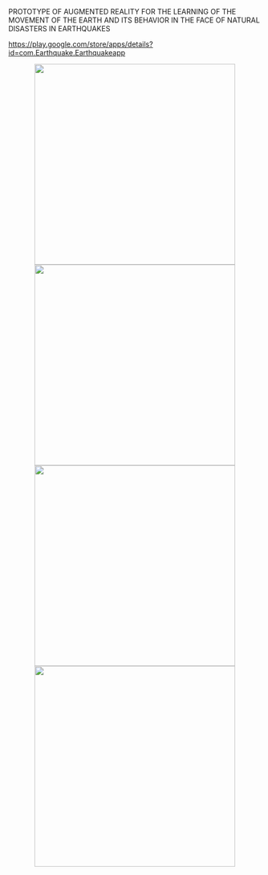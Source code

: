 PROTOTYPE OF AUGMENTED REALITY FOR THE LEARNING OF THE MOVEMENT OF THE EARTH AND ITS BEHAVIOR IN THE FACE OF NATURAL DISASTERS IN EARTHQUAKES


https://play.google.com/store/apps/details?id=com.Earthquake.Earthquakeapp


<div style="text-align: center;">
  <img src="https://user-images.githubusercontent.com/30839218/230386100-222a961e-755a-4973-9fad-21073f319e4b.jpg" width="400">
</div>
<div style="text-align: center;">
  <img src="https://user-images.githubusercontent.com/30839218/230386143-148cd581-03c6-4232-adee-45e77e9dd591.jpg" width="400">
</div>
<div style="text-align: center;">
  <img src="https://user-images.githubusercontent.com/30839218/230386165-2735da9d-b461-478e-9997-2037e19deaf8.jpg" width="400">
</div>
<div style="text-align: center;">
  <img src="https://user-images.githubusercontent.com/30839218/230386187-981e7ba0-bd52-4234-8458-6cfc8aa3c675.jpg" width="400">
</div>
